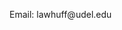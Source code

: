 <hmtl>
    <head>
        <title>Portfolio</title>
    </head>
    <body>
        <p> Email: lawhuff@udel.edu</p>
        <p></p>
    </body>
</hmtl>
